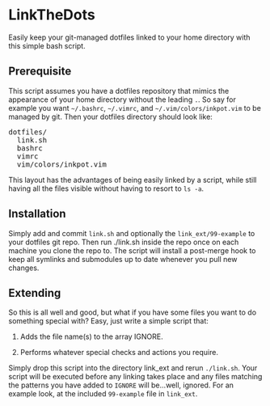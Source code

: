 LinkTheDots
===========

Easily keep your git-managed dotfiles linked to your home directory with this simple bash script.

Prerequisite
------------
This script assumes you have a dotfiles repository that mimics the appearance of your home directory without the leading `.`.
So say for example you want `~/.bashrc`, `~/.vimrc`, and `~/.vim/colors/inkpot.vim` to be managed by git. Then your dotfiles directory should look like:
<pre>
dotfiles/
  link.sh
  bashrc
  vimrc
  vim/colors/inkpot.vim
</pre>

This layout has the advantages of being easily linked by a script, while still having all the files visible without having to resort to `ls -a`.

Installation
------------

Simply add and commit `link.sh` and optionally the `link_ext/99-example` to your dotfiles git repo. Then run ./link.sh inside the repo once on each machine you clone the repo to. The script will install a post-merge hook to keep all symlinks and submodules up to date whenever you pull new changes.

Extending
---------

So this is all well and good, but what if you have some files you want to do something special with? Easy, just write a simple script that:

1. Adds the file name(s) to the array IGNORE.

2. Performs whatever special checks and actions you require.

Simply drop this script into the directory link\_ext and rerun `./link.sh`. Your script will be executed before any linking takes place and any files matching the patterns you have added to `IGNORE` will be...well, ignored. For an example look, at the included `99-example` file in `link_ext`.
